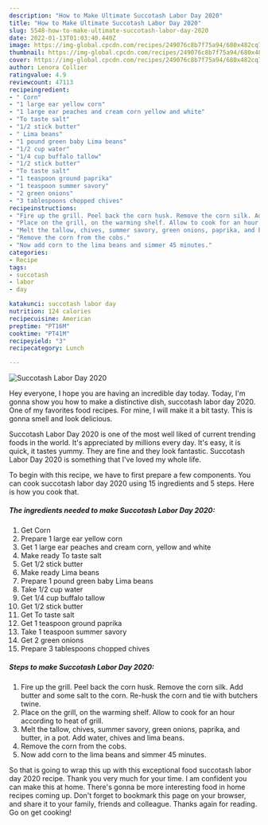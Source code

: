 ```yaml
---
description: "How to Make Ultimate Succotash Labor Day 2020"
title: "How to Make Ultimate Succotash Labor Day 2020"
slug: 5548-how-to-make-ultimate-succotash-labor-day-2020
date: 2022-01-13T01:03:40.440Z
image: https://img-global.cpcdn.com/recipes/249076c8b7f75a94/680x482cq70/succotash-labor-day-2020-recipe-main-photo.jpg
thumbnail: https://img-global.cpcdn.com/recipes/249076c8b7f75a94/680x482cq70/succotash-labor-day-2020-recipe-main-photo.jpg
cover: https://img-global.cpcdn.com/recipes/249076c8b7f75a94/680x482cq70/succotash-labor-day-2020-recipe-main-photo.jpg
author: Lenora Collier
ratingvalue: 4.9
reviewcount: 47113
recipeingredient:
- " Corn"
- "1 large ear yellow corn"
- "1 large ear peaches and cream corn yellow and white"
- "To taste salt"
- "1/2 stick butter"
- " Lima beans"
- "1 pound green baby Lima beans"
- "1/2 cup water"
- "1/4 cup buffalo tallow"
- "1/2 stick butter"
- "To taste salt"
- "1 teaspoon ground paprika"
- "1 teaspoon summer savory"
- "2 green onions"
- "3 tablespoons chopped chives"
recipeinstructions:
- "Fire up the grill. Peel back the corn husk. Remove the corn silk. Add butter and some salt to the corn. Re-husk the corn and tie with butchers twine."
- "Place on the grill, on the warming shelf. Allow to cook for an hour according to heat of grill."
- "Melt the tallow, chives, summer savory, green onions, paprika, and butter, in a pot. Add water, chives and lima beans."
- "Remove the corn from the cobs."
- "Now add corn to the lima beans and simmer 45 minutes."
categories:
- Recipe
tags:
- succotash
- labor
- day

katakunci: succotash labor day 
nutrition: 124 calories
recipecuisine: American
preptime: "PT16M"
cooktime: "PT41M"
recipeyield: "3"
recipecategory: Lunch

---
```



![Succotash Labor Day 2020](https://img-global.cpcdn.com/recipes/249076c8b7f75a94/680x482cq70/succotash-labor-day-2020-recipe-main-photo.jpg)

Hey everyone, I hope you are having an incredible day today. Today, I'm gonna show you how to make a distinctive dish, succotash labor day 2020. One of my favorites food recipes. For mine, I will make it a bit tasty. This is gonna smell and look delicious.

Succotash Labor Day 2020 is one of the most well liked of current trending foods in the world. It's appreciated by millions every day. It's easy, it is quick, it tastes yummy. They are fine and they look fantastic. Succotash Labor Day 2020 is something that I've loved my whole life.




To begin with this recipe, we have to first prepare a few components. You can cook succotash labor day 2020 using 15 ingredients and 5 steps. Here is how you cook that.

<!--inarticleads1-->

##### The ingredients needed to make Succotash Labor Day 2020:

1. Get  Corn
1. Prepare 1 large ear yellow corn
1. Get 1 large ear peaches and cream corn, yellow and white
1. Make ready To taste salt
1. Get 1/2 stick butter
1. Make ready  Lima beans
1. Prepare 1 pound green baby Lima beans
1. Take 1/2 cup water
1. Get 1/4 cup buffalo tallow
1. Get 1/2 stick butter
1. Get To taste salt
1. Get 1 teaspoon ground paprika
1. Take 1 teaspoon summer savory
1. Get 2 green onions
1. Prepare 3 tablespoons chopped chives




<!--inarticleads2-->

##### Steps to make Succotash Labor Day 2020:

1. Fire up the grill. Peel back the corn husk. Remove the corn silk. Add butter and some salt to the corn. Re-husk the corn and tie with butchers twine.
1. Place on the grill, on the warming shelf. Allow to cook for an hour according to heat of grill.
1. Melt the tallow, chives, summer savory, green onions, paprika, and butter, in a pot. Add water, chives and lima beans.
1. Remove the corn from the cobs.
1. Now add corn to the lima beans and simmer 45 minutes.




So that is going to wrap this up with this exceptional food succotash labor day 2020 recipe. Thank you very much for your time. I am confident you can make this at home. There's gonna be more interesting food in home recipes coming up. Don't forget to bookmark this page on your browser, and share it to your family, friends and colleague. Thanks again for reading. Go on get cooking!
